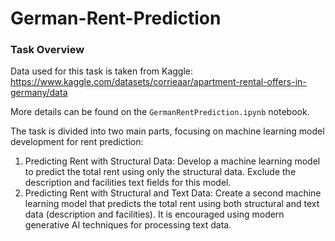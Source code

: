 # German-Rent-Prediction

### Task Overview

Data used for this task is taken from Kaggle: https://www.kaggle.com/datasets/corrieaar/apartment-rental-offers-in-germany/data

More details can be found on the `GermanRentPrediction.ipynb` notebook.


The task is divided into two main parts, focusing on machine learning model development for rent prediction:

1. Predicting Rent with Structural Data: Develop a machine learning model to predict the total rent using only the structural data. Exclude the description and facilities text fields for this model.
2. Predicting Rent with Structural and Text Data: Create a second machine learning model that predicts the total rent using both structural and text data (description and facilities). It is encouraged using modern generative AI techniques for processing text data.